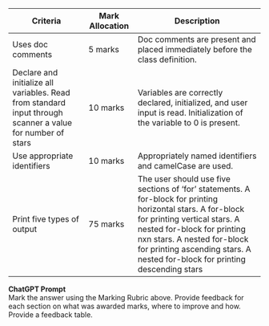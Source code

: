 
| Criteria                                                                                                   | Mark Allocation | Description                                                                                                                                                                                                                                                                             |
|------------------------------------------------------------------------------------------------------------|-----------------|-----------------------------------------------------------------------------------------------------------------------------------------------------------------------------------------------------------------------------------------------------------------------------------------|
| Uses doc comments                                                                                          | 5 marks         | Doc comments are present and placed immediately before the class definition.                                                                                                                                                                                                            |
| Declare and initialize all variables. Read from standard input through scanner a value for number of stars | 10 marks        | Variables are correctly declared, initialized, and user input is read. Initialization of the variable to 0 is present.                                                                                                                                                                  |
| Use appropriate identifiers                                                                                | 10 marks        | Appropriately named identifiers and camelCase are used.                                                                                                                                                                                                                                 |
| Print five types of output                                                                                 | 75 marks        | The user should use five sections of ‘for’ statements. A for-block for printing horizontal stars. A for-block for printing vertical stars. A nested for-block for printing nxn stars. A nested for-block for printing ascending stars. A nested for-block for printing descending stars |

**ChatGPT Prompt**  
Mark the answer using the Marking Rubric above. Provide feedback for each section on what was awarded marks, where to improve and how. Provide a feedback table.